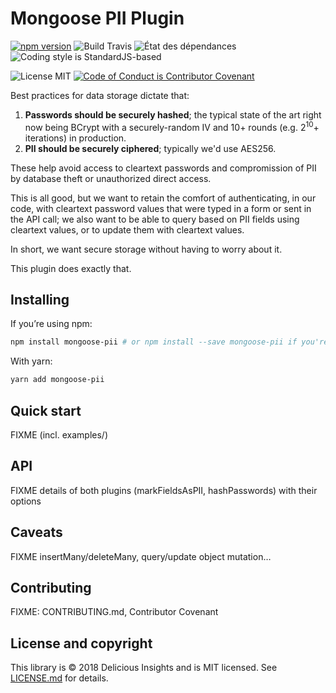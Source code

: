 # Mongoose PII Plugin

[![npm version](https://badge.fury.io/js/mongoose-pii.svg)](https://badge.fury.io/js/mongoose-pii)
![Build Travis](https://img.shields.io/travis/deliciousinsights/mongoose-pii.svg)
![État des dépendances](https://img.shields.io/david/deliciousinsights/mongoose-pii.svg)
![Coding style is StandardJS-based](https://img.shields.io/badge/style-standard-brightgreen.svg)

![License MIT](https://img.shields.io/github/license/deliciousinsights/mongoose-pii.svg)
[![Code of Conduct is Contributor Covenant](https://img.shields.io/badge/code%20of%20conduct-contributor%20covenant-brightgreen.svg)](http://contributor-covenant.org/version/1/4/)

<!--
![Code coverage](https://img.shields.io/codecov/c/github/deliciousinsights/mongoose-pii.svg)

-->

Best practices for data storage dictate that:

1. **Passwords should be securely hashed**; the typical state of the art right now being BCrypt with a securely-random IV and 10+ rounds (e.g. 2<sup>10</sup>+ iterations) in production.
2. **PII should be securely ciphered**; typically we'd use AES256.

These help avoid access to cleartext passwords and compromission of PII by database theft or unauthorized direct access.

This is all good, but we want to retain the comfort of authenticating, in our code, with cleartext password values that were typed in a form or sent in the API call; we also want to be able to query based on PII fields using cleartext values, or to update them with cleartext values.

In short, we want secure storage without having to worry about it.

This plugin does exactly that.

## Installing

If you’re using npm:

```bash
npm install mongoose-pii # or npm install --save mongoose-pii if you're running npm < 5.x
```

With yarn:

```bash
yarn add mongoose-pii
```

## Quick start

FIXME (incl. examples/)

## API

FIXME details of both plugins (markFieldsAsPII, hashPasswords) with their options

## Caveats

FIXME insertMany/deleteMany, query/update object mutation…

## Contributing

FIXME: CONTRIBUTING.md, Contributor Covenant

## License and copyright

This library is © 2018 Delicious Insights and is MIT licensed. See [LICENSE.md](./LICENSE.md) for details.
